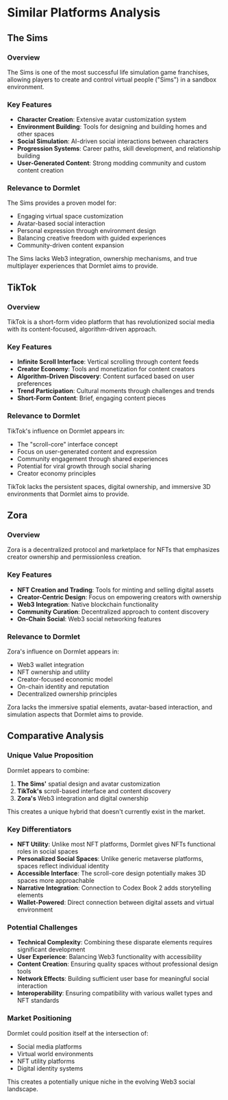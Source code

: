 # Similar Platforms Analysis

## The Sims
### Overview
The Sims is one of the most successful life simulation game franchises, allowing players to create and control virtual people ("Sims") in a sandbox environment.

### Key Features
- **Character Creation**: Extensive avatar customization system
- **Environment Building**: Tools for designing and building homes and other spaces
- **Social Simulation**: AI-driven social interactions between characters
- **Progression Systems**: Career paths, skill development, and relationship building
- **User-Generated Content**: Strong modding community and custom content creation

### Relevance to Dormlet
The Sims provides a proven model for:
- Engaging virtual space customization
- Avatar-based social interaction
- Personal expression through environment design
- Balancing creative freedom with guided experiences
- Community-driven content expansion

The Sims lacks Web3 integration, ownership mechanisms, and true multiplayer experiences that Dormlet aims to provide.

## TikTok
### Overview
TikTok is a short-form video platform that has revolutionized social media with its content-focused, algorithm-driven approach.

### Key Features
- **Infinite Scroll Interface**: Vertical scrolling through content feeds
- **Creator Economy**: Tools and monetization for content creators
- **Algorithm-Driven Discovery**: Content surfaced based on user preferences
- **Trend Participation**: Cultural moments through challenges and trends
- **Short-Form Content**: Brief, engaging content pieces

### Relevance to Dormlet
TikTok's influence on Dormlet appears in:
- The "scroll-core" interface concept
- Focus on user-generated content and expression
- Community engagement through shared experiences
- Potential for viral growth through social sharing
- Creator economy principles

TikTok lacks the persistent spaces, digital ownership, and immersive 3D environments that Dormlet aims to provide.

## Zora
### Overview
Zora is a decentralized protocol and marketplace for NFTs that emphasizes creator ownership and permissionless creation.

### Key Features
- **NFT Creation and Trading**: Tools for minting and selling digital assets
- **Creator-Centric Design**: Focus on empowering creators with ownership
- **Web3 Integration**: Native blockchain functionality
- **Community Curation**: Decentralized approach to content discovery
- **On-Chain Social**: Web3 social networking features

### Relevance to Dormlet
Zora's influence on Dormlet appears in:
- Web3 wallet integration
- NFT ownership and utility
- Creator-focused economic model
- On-chain identity and reputation
- Decentralized ownership principles

Zora lacks the immersive spatial elements, avatar-based interaction, and simulation aspects that Dormlet aims to provide.

## Comparative Analysis

### Unique Value Proposition
Dormlet appears to combine:
1. **The Sims'** spatial design and avatar customization
2. **TikTok's** scroll-based interface and content discovery
3. **Zora's** Web3 integration and digital ownership

This creates a unique hybrid that doesn't currently exist in the market.

### Key Differentiators
- **NFT Utility**: Unlike most NFT platforms, Dormlet gives NFTs functional roles in social spaces
- **Personalized Social Spaces**: Unlike generic metaverse platforms, spaces reflect individual identity
- **Accessible Interface**: The scroll-core design potentially makes 3D spaces more approachable
- **Narrative Integration**: Connection to Codex Book 2 adds storytelling elements
- **Wallet-Powered**: Direct connection between digital assets and virtual environment

### Potential Challenges
- **Technical Complexity**: Combining these disparate elements requires significant development
- **User Experience**: Balancing Web3 functionality with accessibility
- **Content Creation**: Ensuring quality spaces without professional design tools
- **Network Effects**: Building sufficient user base for meaningful social interaction
- **Interoperability**: Ensuring compatibility with various wallet types and NFT standards

### Market Positioning
Dormlet could position itself at the intersection of:
- Social media platforms
- Virtual world environments
- NFT utility platforms
- Digital identity systems

This creates a potentially unique niche in the evolving Web3 social landscape.
